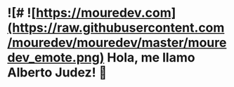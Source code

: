 # ![# ![https://mouredev.com](https://raw.githubusercontent.com/mouredev/mouredev/master/mouredev_emote.png) Hola, me llamo Alberto Judez! 👋
